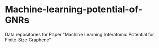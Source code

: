 # Machine-learning-potential-of-GNRs
Data repositories for Paper "Machine Learning Interatomic Potential for Finite-Size Graphene"
